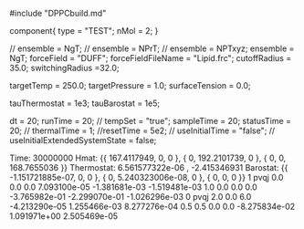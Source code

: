 <OpenMD version=1>
  <MetaData>
 
#include "DPPCbuild.md"
 
component{
  type = "TEST";
  nMol = 2;
}

// ensemble = NgT;
// ensemble = NPrT;
// ensemble = NPTxyz;
ensemble = NgT;
forceField = "DUFF";
forceFieldFileName = "Lipid.frc";
cutoffRadius = 35.0;
switchingRadius =32.0;
 
targetTemp = 250.0;
targetPressure = 1.0;
surfaceTension = 0.0;
 
tauThermostat = 1e3;
tauBarostat = 1e5;
 
dt = 20;
runTime = 20;
// tempSet = "true";
sampleTime = 20;
statusTime = 20;
// thermalTime = 1;
//resetTime = 5e2;
// useInitialTime = "false";
// useInitialExtendedSystemState = false;
 
  </MetaData>
  <Snapshot>
    <FrameData>
        Time: 30000000
        Hmat: {{ 167.4117949, 0, 0 }, { 0, 192.2101739, 0 }, { 0, 0, 168.7655036 }}
  Thermostat: 6.561577322e-06 , -2.415346931
    Barostat: {{ -1.151721885e-07, 0, 0 }, { 0, 5.240323006e-08, 0 }, { 0, 0, 0 }}
    </FrameData>
    <StuntDoubles>
         1    pvqj        0.0       0.0        0.0  7.093100e-05 -1.381681e-03 -1.519481e-03  1.0  0.0  0.0  0.0 -3.765982e-01 -2.299070e-01 -1.026296e-03
         0    pvqj        2.0       0.0        6.0 -4.213290e-05  1.255466e-03  8.277276e-04  0.5  0.5  0.0  0.0 -8.275834e-02  1.091971e+00  2.505469e-05
    </StuntDoubles>
  </Snapshot>
</OpenMD>
